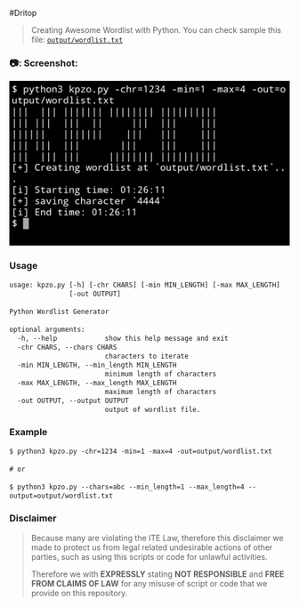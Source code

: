 #Dritop

> Creating Awesome Wordlist with Python.
> You can check sample this file: [`output/wordlist.txt`](output/wordlist.txt)

### 📷: Screenshot:
![1](Screenshot_2020-02-04-01-26-43-59.png)

### Usage
```
usage: kpzo.py [-h] [-chr CHARS] [-min MIN_LENGTH] [-max MAX_LENGTH]
               [-out OUTPUT]

Python Wordlist Generator

optional arguments:
  -h, --help            show this help message and exit
  -chr CHARS, --chars CHARS
                        characters to iterate
  -min MIN_LENGTH, --min_length MIN_LENGTH
                        minimum length of characters
  -max MAX_LENGTH, --max_length MAX_LENGTH
                        maximum length of characters
  -out OUTPUT, --output OUTPUT
                        output of wordlist file.
```

### Example

```
$ python3 kpzo.py -chr=1234 -min=1 -max=4 -out=output/wordlist.txt

# or

$ python3 kpzo.py --chars=abc --min_length=1 --max_length=4 --output=output/wordlist.txt
```

### Disclaimer

> Because many are violating the ITE Law,
> therefore this disclaimer we made to protect us from legal related undesirable actions of other parties,
> such as using this scripts or code for unlawful activities.
>
> Therefore we with **EXPRESSLY** stating **NOT RESPONSIBLE** and **FREE FROM CLAIMS OF LAW**
> for any misuse of script or code that we provide on this repository.
